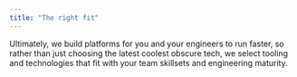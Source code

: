 ```yaml
---
title: "The right fit"
---
```


Ultimately, we build platforms for you and your engineers to run faster, so rather than just choosing the latest coolest obscure tech, we select tooling and technologies that fit with your team skillsets and engineering maturity.

<!--more-->
